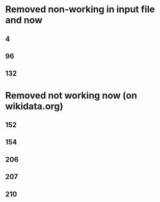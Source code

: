 # Removed non-working in input file and now

## 4

## 96

## 132

# Removed not working now (on wikidata.org)

## 152

## 154

## 206

## 207

## 210
